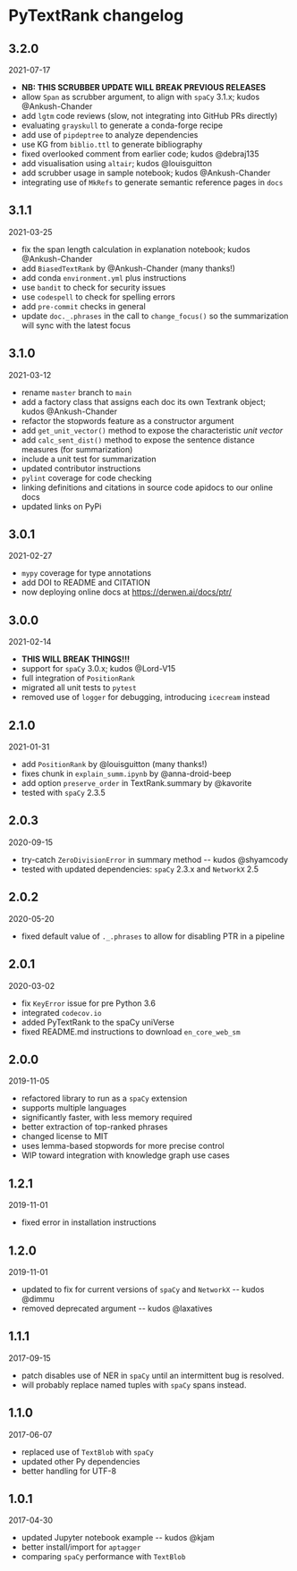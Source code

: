 # PyTextRank changelog

## 3.2.0

2021-07-17

  * **NB: THIS SCRUBBER UPDATE WILL BREAK PREVIOUS RELEASES**
  * allow `Span` as scrubber argument, to align with `spaCy` 3.1.x; kudos @Ankush-Chander
  * add `lgtm` code reviews (slow, not integrating into GitHub PRs directly)
  * evaluating `grayskull` to generate a conda-forge recipe
  * add use of `pipdeptree` to analyze dependencies
  * use KG from `biblio.ttl` to generate bibliography
  * fixed overlooked comment from earlier code; kudos @debraj135
  * add visualisation using `altair`; kudos @louisguitton
  * add scrubber usage in sample notebook; kudos @Ankush-Chander 
  * integrating use of `MkRefs` to generate semantic reference pages in `docs`


## 3.1.1

2021-03-25

  * fix the span length calculation in explanation notebook; kudos @Ankush-Chander
  * add `BiasedTextRank` by @Ankush-Chander (many thanks!)
  * add conda `environment.yml` plus instructions
  * use `bandit` to check for security issues
  * use `codespell` to check for spelling errors
  * add `pre-commit` checks in general
  * update `doc._.phrases` in the call to `change_focus()` so the summarization will sync with the latest focus


## 3.1.0

2021-03-12

  * rename `master` branch to `main`
  * add a factory class that assigns each doc its own Textrank object; kudos @Ankush-Chander
  * refactor the stopwords feature as a constructor argument
  * add `get_unit_vector()` method to expose the characteristic *unit vector*
  * add `calc_sent_dist()` method to expose the sentence distance measures (for summarization)
  * include a unit test for summarization
  * updated contributor instructions
  * `pylint` coverage for code checking
  * linking definitions and citations in source code apidocs to our online docs
  * updated links on PyPi


## 3.0.1

2021-02-27

  * `mypy` coverage for type annotations
  * add DOI to README and CITATION
  * now deploying online docs at <https://derwen.ai/docs/ptr/>


## 3.0.0

2021-02-14

  * **THIS WILL BREAK THINGS!!!**
  * support for `spaCy` 3.0.x; kudos @Lord-V15
  * full integration of `PositionRank`
  * migrated all unit tests to `pytest`
  * removed use of `logger` for debugging, introducing `icecream` instead


## 2.1.0

2021-01-31

  * add `PositionRank` by @louisguitton (many thanks!)
  * fixes chunk in `explain_summ.ipynb` by @anna-droid-beep
  * add option `preserve_order` in TextRank.summary by @kavorite
  * tested with `spaCy` 2.3.5


## 2.0.3

2020-09-15

  * try-catch `ZeroDivisionError` in summary method -- kudos @shyamcody
  * tested with updated dependencies: `spaCy` 2.3.x and `NetworkX` 2.5


## 2.0.2

2020-05-20

  * fixed default value of `._.phrases` to allow for disabling PTR in a pipeline


## 2.0.1

2020-03-02

  * fix `KeyError` issue for pre Python 3.6
  * integrated `codecov.io`
  * added PyTextRank to the spaCy uniVerse
  * fixed README.md instructions to download `en_core_web_sm`


## 2.0.0

2019-11-05

  * refactored library to run as a `spaCy` extension
  * supports multiple languages
  * significantly faster, with less memory required
  * better extraction of top-ranked phrases
  * changed license to MIT
  * uses lemma-based stopwords for more precise control
  * WIP toward integration with knowledge graph use cases


## 1.2.1

2019-11-01

  * fixed error in installation instructions


## 1.2.0

2019-11-01

  * updated to fix for current versions of `spaCy` and `NetworkX` -- kudos @dimmu
  * removed deprecated argument -- kudos @laxatives


## 1.1.1

2017-09-15

  * patch disables use of NER in `spaCy` until an intermittent bug is resolved.
  * will probably replace named tuples with `spaCy` spans instead.


## 1.1.0

2017-06-07

  * replaced use of `TextBlob` with `spaCy`
  * updated other Py dependencies
  * better handling for UTF-8


## 1.0.1

2017-04-30

  * updated Jupyter notebook example -- kudos @kjam
  * better install/import for `aptagger`
  * comparing `spaCy` performance with `TextBlob`
